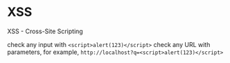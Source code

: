 # XSS

XSS - Cross-Site Scripting

check any input with `<script>alert(123)</script>`
check any URL with parameters, for example, `http://localhost?q=<script>alert(123)</script>`
